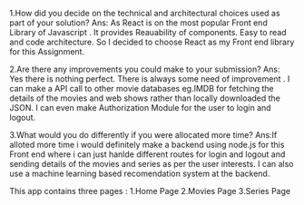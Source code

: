 1.How did you decide on the technical and architectural choices used as part of your solution?
Ans: As React is on the most popular Front end Library of Javascript . It provides Reauability of components. Easy to read and code architecture. So I decided to choose React as my Front end library for this Assignment.



2.Are there any improvements you could make to your submission?
Ans: Yes there is nothing perfect. There is always some need of improvement . I can make a API call to other movie databases eg.IMDB for fetching the details of the movies and web shows rather than locally downloaded the JSON. I can even make Authorization Module for the user to login and logout.


3.What would you do differently if you were allocated more time?
Ans:If alloted more time i would definitely make a backend using node.js for this Front end where i can just hanlde different routes for login and logout and sending details of the movies and series as per the user interests. I can also use a machine learning based recomendation system at the backend.



This app contains three pages : 
1.Home Page
2.Movies Page
3.Series Page
